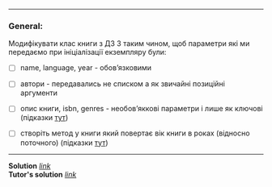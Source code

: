 
---
### General:
Модифікувати клас книги з ДЗ 3 таким чином, щоб параметри які ми передаємо при ініціалізації екземпляру були:
- [ ] name, language, year - обовʼязковими
- [ ] автори - передавались не списком а як звичайні позиційні аргументи
- [ ] опис книги, isbn, genres - необовʼяккові параметри і лише як ключові
(підказки [тут](https://docs.python.org/3/tutorial/controlflow.html#special-parameters))


- [ ] створіть метод у книги який повертає вік книги в роках (відносно поточного)
(підказки [тут](https://docs.python.org/3/library/datetime.html))

---

**Solution** [*link*](hw_4.py)
\
**Tutor's solution** [*link*](tutor_solution_4.py)